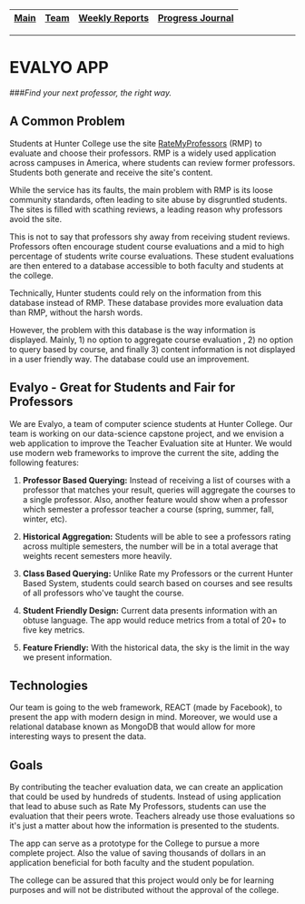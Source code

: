 [Main](#) | [Team](../master/blurbs/team.md) | [Weekly Reports](../master/weekly_reports/) | [Progress Journal](../master/progress/)
------- | ------- | ------- | -------
---
# EVALYO APP

###*Find your next professor, the right way.*

## A Common Problem

Students at Hunter College use the site [RateMyProfessors](RateMyProfessors.com) (RMP) to evaluate and choose their professors. RMP is a widely used application across campuses in America, where students can review former professors. Students both generate and receive the site's content.

While the service has its faults, the main problem with RMP is its loose community standards, often leading to site abuse by disgruntled students. The sites is filled with scathing reviews, a leading reason why professors avoid the site.

This is not to say that professors shy away from receiving student reviews. Professors often encourage student course evaluations and a mid to high percentage of students write course evaluations. These student evaluations are then entered to a database accessible to both faculty and students at the college.

Technically, Hunter students could rely on the information from this database instead of RMP. These database provides more evaluation data than RMP, without the harsh words.

However, the problem with this database is the way information is displayed. Mainly, 1) no option to aggregate course evaluation , 2) no option to query based by course, and finally 3) content information is not displayed in a user friendly way. The database could use an improvement.

## Evalyo - Great for Students and Fair for Professors

We are Evalyo, a team of computer science students at Hunter College. Our team is working on our data-science capstone project, and we envision a web application to improve the Teacher Evaluation site at Hunter. We would use modern web frameworks to improve the current the site, adding the following features:

1. **Professor Based Querying:** Instead of receiving a list of courses with a professor that matches your result, queries will aggregate the courses to a single professor. Also, another feature would show when a professor which semester a professor teacher a course (spring, summer, fall, winter, etc).

2. **Historical Aggregation:** Students will be able to see a professors rating across multiple semesters, the number will be in a total average that weights recent semesters more heavily.

3. **Class Based Querying:** Unlike Rate my Professors or the current Hunter Based System, students could search based on courses and see results of all professors who've taught the course.

4. **Student Friendly Design:** Current data presents information with an obtuse language. The app would reduce metrics from a total of 20+ to five key metrics.

5. **Feature Friendly:** With the historical data, the sky is the limit in the way we present information.

## Technologies

Our team is going to the web framework, REACT (made by Facebook), to present the app with modern design in mind. Moreover, we would use a relational database known as MongoDB that would allow for more interesting ways to present the data.

## Goals

By contributing the teacher evaluation data, we can create an application that could be used by hundreds of students. Instead of using application that lead to abuse such as Rate My Professors, students can use the evaluation that their peers wrote. Teachers already use those evaluations so it's just a matter about how the information is presented to the students.

The app can serve as a prototype for the College to pursue a more complete project. Also the value of saving thousands of dollars in an application beneficial for both faculty and the student population.

The college can be assured that this project would only be for learning purposes and will not be distributed without the approval of the college.

